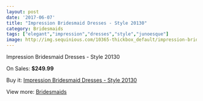 ```yaml
---
layout: post
date: '2017-06-07'
title: "Impression Bridesmaid Dresses - Style 20130"
category: Bridesmaids
tags: ["elegant","impression","dresses","style","junoesque"]
image: http://img.sequinious.com/10365-thickbox_default/impression-bridesmaid-dresses-style-20130.jpg
---
```

Impression Bridesmaid Dresses - Style 20130

On Sales: **$249.99**
<a href="https://www.sequinious.com/bridesmaids/4647-impression-bridesmaid-dresses-style-20130.html"><amp-img layout="responsive" width="600" height="600" src="//img.sequinious.com/10365-thickbox_default/impression-bridesmaid-dresses-style-20130.jpg" alt="Impression Bridesmaid Dresses - Style 20130 0" /></a>

Buy it: [Impression Bridesmaid Dresses - Style 20130](https://www.sequinious.com/bridesmaids/4647-impression-bridesmaid-dresses-style-20130.html "Impression Bridesmaid Dresses - Style 20130")

View more: [Bridesmaids](https://www.sequinious.com/3-bridesmaids "Bridesmaids")